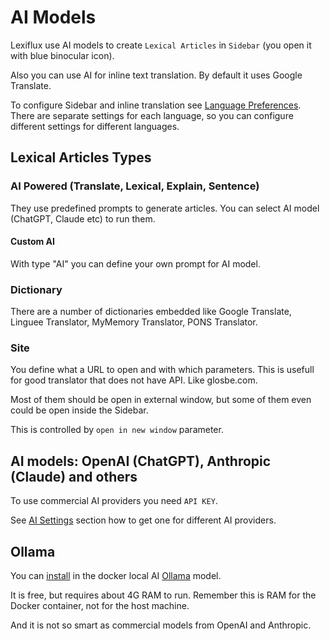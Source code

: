 # AI Models

Lexiflux use AI models to create `Lexical Articles` in `Sidebar`
(you open it with blue binocular icon).

Also you can use AI for inline text translation. By default
it uses Google Translate.

To configure Sidebar and inline translation see [Language Preferences](http://localhost:6100/language-preferences/).
There are separate settings for each language, so you can configure
different settings for different languages.

## Lexical Articles Types

### AI Powered (Translate, Lexical, Explain, Sentence)
They use predefined prompts to generate articles.
You can select AI model (ChatGPT, Claude etc) to run them.

#### Custom AI
With type "AI" you can define your own prompt for AI model.

### Dictionary
There are a number of dictionaries embedded like Google Translate, Linguee Translator, MyMemory Translator, PONS Translator.

### Site
You define what a URL to open and with which parameters.
This is usefull for good translator that does not have API. Like glosbe.com.

Most of them should be open in external window, but some of them even could be open inside the Sidebar.

This is controlled by `open in new window` parameter.

## AI models: OpenAI (ChatGPT), Anthropic (Claude) and others

To use commercial AI providers you need `API KEY`.

See [AI Settings](http://localhost:6100/ai-settings/) section how to get one for different AI providers.

## Ollama
You can [install](docker.md#local-ollama-ai) in the docker local AI [Ollama](https://github.com/jmorganca/ollama) model.

It is free, but requires about 4G RAM to run. Remember this is RAM for the Docker container, not for the host machine.

And it is not so smart as commercial models from OpenAI and Anthropic.

